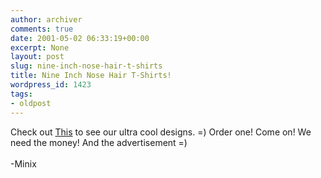 ```yaml
---
author: archiver
comments: true
date: 2001-05-02 06:33:19+00:00
excerpt: None
layout: post
slug: nine-inch-nose-hair-t-shirts
title: Nine Inch Nose Hair T-Shirts!
wordpress_id: 1423
tags:
- oldpost
---
```


Check out <a href = "http://www.cafepress.com/ninh">This</a> to see our ultra cool designs. =)  Order one! Come on!  We need the money!  And the advertisement =)<br /><br />-Minix